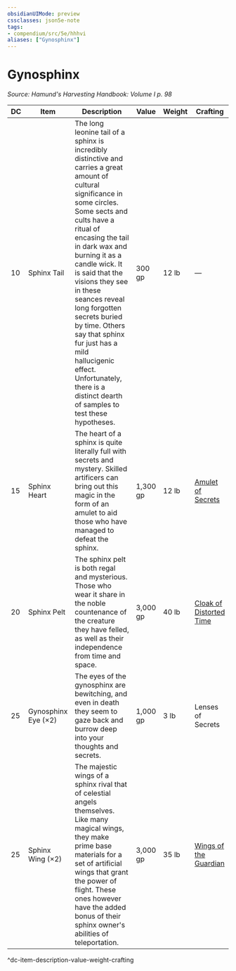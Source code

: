 ```yaml
---
obsidianUIMode: preview
cssclasses: json5e-note
tags:
- compendium/src/5e/hhhvi
aliases: ["Gynosphinx"]
---
```

# Gynosphinx
*Source: Hamund's Harvesting Handbook: Volume I p. 98* 

| DC | Item | Description | Value | Weight | Crafting |
|----|------|-------------|-------|--------|----------|
| 10 | Sphinx Tail | The long leonine tail of a sphinx is incredibly distinctive and carries a great amount of cultural significance in some circles. Some sects and cults have a ritual of encasing the tail in dark wax and burning it as a candle wick. It is said that the visions they see in these seances reveal long forgotten secrets buried by time. Others say that sphinx fur just has a mild hallucigenic effect. Unfortunately, there is a distinct dearth of samples to test these hypotheses. | 300 gp | 12 lb | — |
| 15 | Sphinx Heart | The heart of a sphinx is quite literally full with secrets and mystery. Skilled artificers can bring out this magic in the form of an amulet to aid those who have managed to defeat the sphinx. | 1,300 gp | 12 lb | [Amulet of Secrets](compendium/items/amulet-of-secrets-hhhvi.md) |
| 20 | Sphinx Pelt | The sphinx pelt is both regal and mysterious. Those who wear it share in the noble countenance of the creature they have felled, as well as their independence from time and space. | 3,000 gp | 40 lb | [Cloak of Distorted Time](compendium/items/cloak-of-distorted-time-hhhvi.md) |
| 25 | Gynosphinx Eye (×2) | The eyes of the gynosphinx are bewitching, and even in death they seem to gaze back and burrow deep into your thoughts and secrets. | 1,000 gp | 3 lb | Lenses of Secrets |
| 25 | Sphinx Wing (×2) | The majestic wings of a sphinx rival that of celestial angels themselves. Like many magical wings, they make prime base materials for a set of artificial wings that grant the power of flight. These ones however have the added bonus of their sphinx owner's abilities of teleportation. | 3,000 gp | 35 lb | [Wings of the Guardian](compendium/items/wings-of-the-guardian-hhhvi.md) |
^dc-item-description-value-weight-crafting